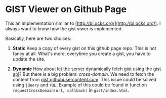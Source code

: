GIST Viewer on Github Page
==========================

This an implementation similar to
[http://bl.ocks.org/](http://bl.ocks.org/).  I always want to know how
the gist viwer is implemented.

Basically, here are two choices:

1. **Static** Keep a copy of every gist on this github page repo.
   This is not fancy at all.  What's more, everytime you create a
   gist, you have to update the site.

2. **Dynamic** How about let the server dynamically fetch gist using
   the [gist api](https://developer.github.com/v3/gists/)?  But there
   is a big problem: *cross-domain*.  We need to fetch the content
   from [gist.githubusercontent.com](gist.githubusercontent.com).
   This issue could be solved using `jQuery` and `YQL`.  Example of
   this could be found in function `requestCrossDomain(url, callback)`
   in `gist/index.html`.
